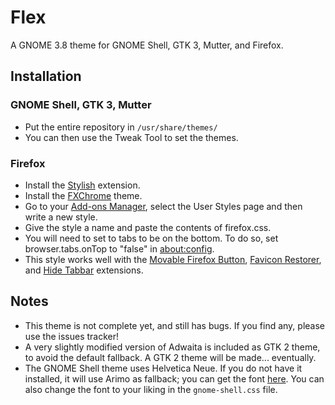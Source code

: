 # Flex
A GNOME 3.8 theme for GNOME Shell, GTK 3, Mutter, and Firefox.

## Installation
### GNOME Shell, GTK 3, Mutter
* Put the entire repository in `/usr/share/themes/`
* You can then use the Tweak Tool to set the themes.

### Firefox
* Install the [Stylish](https://addons.mozilla.org/en-US/firefox/addon/stylish/) extension.
* Install the [FXChrome](https://addons.mozilla.org/en-US/firefox/addon/fxchrome/) theme.
* Go to your [Add-ons Manager](about:addons), select the User Styles page and then write a new style.
* Give the style a name and paste the contents of firefox.css.
* You will need to set to tabs to be on the bottom. To do so, set browser.tabs.onTop to "false" in [about:config](about:config).
* This style works well with the [Movable Firefox Button](https://addons.mozilla.org/en-us/firefox/addon/movable-firefox-button/), [Favicon Restorer](https://addons.mozilla.org/en-us/firefox/addon/favicon-restorer/?src=search), and [Hide Tabbar](https://addons.mozilla.org/en-us/firefox/addon/hide-tabbar/?src=ss) extensions.

## Notes
* This theme is not complete yet, and still has bugs. If you find any, please use the issues tracker!
* A very slightly modified version of Adwaita is included as GTK 2 theme, to avoid the default fallback. A GTK 2 theme will be made... eventually.
* The GNOME Shell theme uses Helvetica Neue. If you do not have it installed, it will use Arimo as fallback; you can get the font [here](https://www.google.com/fonts/download?kit=32ci3aiii8TFh9L2O_kK1w). You can also change the font to your liking in the `gnome-shell.css` file.
